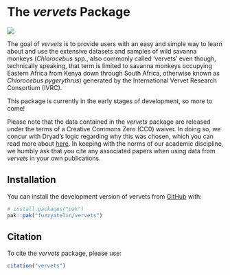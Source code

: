 
<!-- README.md is generated from README.Rmd. Please edit that file -->

# The *vervets* Package

<!-- badges: start -->
<!-- badges: end -->

![](img/humbert_soetdoring.png)

The goal of *vervets* is to provide users with an easy and simple way to
learn about and use the extensive datasets and samples of wild savanna
monkeys (*Chlorocebus* spp., also commonly called ‘vervets’ even though,
technically speaking, that term is limited to savanna monkeys occupying
Eastern Africa from Kenya down through South Africa, otherwise known as
*Chlorocebus pygerythrus*) generated by the International Vervet
Research Consortium (IVRC).

This package is currently in the early stages of development, so more to
come!

Please note that the data contained in the *vervets* package are
released under the terms of a Creative Commons Zero (CC0) waiver. In
doing so, we concur with Dryad’s logic regarding why this was chosen,
which you can read more about
[here](https://blog.datadryad.org/2011/10/05/why-does-dryad-use-cc0/).
In keeping with the norms of our academic discipline, we humbly ask that
you cite any associated papers when using data from *vervets* in your
own publications.

## Installation

You can install the development version of vervets from
[GitHub](https://github.com/) with:

``` r
# install.packages("pak")
pak::pak("fuzzyatelin/vervets")
```

## Citation

To cite the *vervets* package, please use:

``` r
citation("vervets")
```

